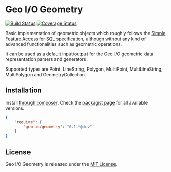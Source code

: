 Geo I/O Geometry
================

[![Build Status](https://travis-ci.org/geo-io/geometry.png?branch=master)](https://travis-ci.org/geo-io/geometry)
[![Coverage Status](https://img.shields.io/coveralls/geo-io/geometry.svg)](https://coveralls.io/r/geo-io/geometry)

Basic implementation of geometric objects which roughly follows the
[Simple Feature Access for SQL](http://www.opengeospatial.org/standards/sfs)
specification, although without any kind of advanced functionalities such as
geometric operations.

It can be used as a default input/output for the Geo I/O geometric data
representation parsers and generators.

Supported types are Point, LineString, Polygon, MultiPoint, MultiLineString,
MultiPolygon and GeometryCollection.

Installation
------------

Install [through composer](http://getcomposer.org). Check the
[packagist page](https://packagist.org/packages/geo-io/geometry) for all
available versions.

```json
{
    "require": {
        "geo-io/geometry": "0.1.*@dev"
    }
}
```

License
-------

Geo I/O Geometry is released under the [MIT License](LICENSE).
